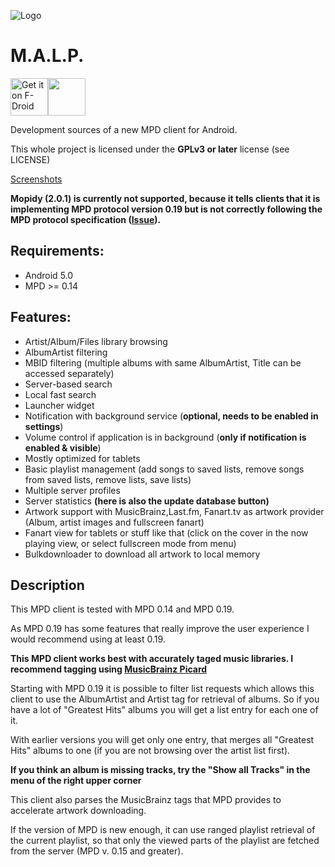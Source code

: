 ![Logo](https://raw.githubusercontent.com/gateship-one/malp/master/app/src/main/res/drawable/icon_512.png)
# M.A.L.P. #


[<img src="https://f-droid.org/badge/get-it-on.png" alt="Get it on F-Droid" height="60">](https://f-droid.org/app/org.gateshipone.malp)<a href="https://play.google.com/store/apps/details?id=org.gateshipone.malp"><img src="https://play.google.com/intl/en_us/badges/images/generic/en_badge_web_generic.png" height="60"></a>

Development sources of a new MPD client for Android.

This whole project is licensed under the  **GPLv3 or later** license (see LICENSE)

[Screenshots](https://github.com/gateship-one/malp/wiki/Screenshots)

**Mopidy (2.0.1) is currently not supported, because it tells clients that it is implementing MPD protocol version 0.19 but is not correctly following the MPD protocol specification ([Issue](https://github.com/mopidy/mopidy/issues/1315)).**

## Requirements: ##
 - Android 5.0
 - MPD >= 0.14
 
## Features: ##
 - Artist/Album/Files library browsing
 - AlbumArtist filtering
 - MBID filtering (multiple albums with same AlbumArtist, Title can be accessed separately) 
 - Server-based search
 - Local fast search
 - Launcher widget
 - Notification with background service (**optional, needs to be enabled in settings**)
 - Volume control if application is in background (**only if notification is enabled & visible**)
 - Mostly optimized for tablets
 - Basic playlist management (add songs to saved lists, remove songs from saved lists, remove lists, save lists)
 - Multiple server profiles
 - Server statistics **(here is also the update database button)**
 - Artwork support with MusicBrainz,Last.fm, Fanart.tv as artwork provider (Album, artist images and fullscreen fanart)
 - Fanart view for tablets or stuff like that (click on the cover in the now playing view, or select fullscreen mode from menu)
 - Bulkdownloader to download all artwork to local memory

## Description ##

This MPD client is tested with MPD 0.14 and MPD 0.19.

As MPD 0.19 has some features that really improve the user experience I would recommend using at least 0.19.

**This MPD client works best with accurately taged music libraries. I recommend tagging using [MusicBrainz Picard](https://picard.musicbrainz.org/)** 

Starting with MPD 0.19 it is possible to filter list requests which allows this client to 
use the AlbumArtist and Artist tag for retrieval of albums. So if you have a lot of "Greatest Hits" albums you will get a list entry for each one of it. 

With earlier versions you will get only one entry, that merges all "Greatest Hits" albums to one (if you are not browsing over the artist list first).

**If you think an album is missing tracks, try the "Show all Tracks" in the menu of the right upper corner**

This client also parses the MusicBrainz tags that MPD provides to accelerate artwork downloading.

If the version of MPD is new enough, it can use ranged playlist retrieval of the current playlist, so that only the viewed
parts of the playlist are fetched from the server (MPD v. 0.15 and greater).
 
